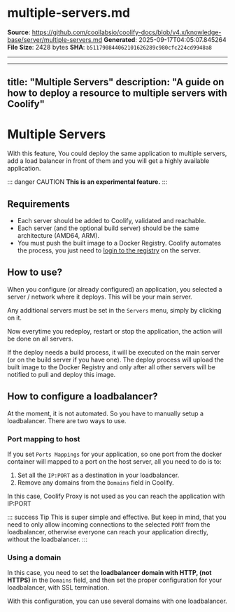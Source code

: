 # multiple-servers.md

**Source**: https://github.com/coollabsio/coolify-docs/blob/v4.x/knowledge-base/server/multiple-servers.md
**Generated**: 2025-09-17T04:05:07.845264
**File Size**: 2428 bytes
**SHA**: `b511790844062101626289c980cfc224cd9948a8`

---

---
title: "Multiple Servers"
description: "A guide on how to deploy a resource to multiple servers with Coolify"
---

# Multiple Servers
With this feature, You could deploy the same application to multiple servers, add a load balancer in front of them and you will get a highly available application.

::: danger CAUTION
**This is an experimental feature.**
:::


## Requirements

- Each server should be added to Coolify, validated and reachable.
- Each server (and the optional build server) should be the same architecture (AMD64, ARM).
- You must push the built image to a Docker Registry. Coolify automates the process, you just need to [login to the registry](/knowledge-base/docker/registry#docker-credentials) on the server.

## How to use?

When you configure (or already configured) an application, you selected a server / network where it deploys. This will be your main server.

Any additional servers must be set in the `Servers` menu, simply by clicking on it.

Now everytime you redeploy, restart or stop the application, the action will be done on all servers.

If the deploy needs a build process, it will be executed on the main server (or on the build server if you have one). The deploy process will upload the built image to the Docker Registry and only after all other servers will be notified to pull and deploy this image.

## How to configure a loadbalancer?

At the moment, it is not automated. So you have to manually setup a loadbalancer. There are two ways to use.

### Port mapping to host

If you set `Ports Mappings` for your application, so one port from the docker container will mapped to a port on the host server, all you need to do is to:

1. Set all the `IP:PORT` as a destination in your loadbalancer.
2. Remove any domains from the `Domains` field in Coolify.

In this case, Coolify Proxy is not used as you can reach the application with IP:PORT

::: success Tip
  This is super simple and effective. But keep in mind, that you need to only allow incoming connections to the selected `PORT` from the loadbalancer, otherwise everyone can reach your application directly, without the loadbalancer.
:::

### Using a domain

In this case, you need to set the **loadbalancer domain with HTTP, (not HTTPS)** in the `Domains` field, and then set the proper configuration for your loadbalancer, with SSL termination.

With this configuration, you can use several domains with one loadbalancer.
